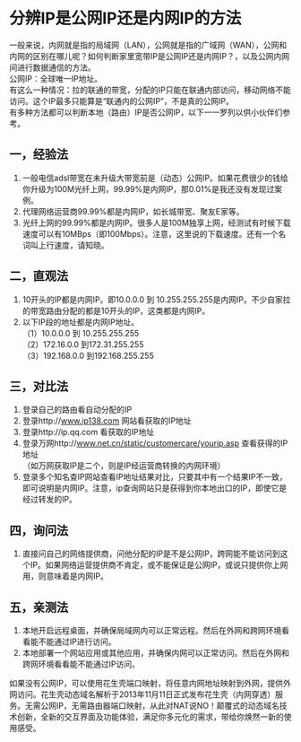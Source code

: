 # 分辨IP是公网IP还是内网IP的方法

一般来说，内网就是指的局域网（LAN），公网就是指的广域网（WAN），公网和内网的区别在哪儿呢？如何判断家里宽带IP是公网IP还是内网IP？，以及公网内网间进行数据通信的方法。  
公网IP：全球唯一IP地址。  
有这么一种情况：拉的联通的带宽，分配的IP只能在联通内部访问，移动网络不能访问。这个IP最多只能算是“联通内的公网IP”，不是真的公网IP。  
有多种方法都可以判断本地（路由）IP是否公网IP，以下一一罗列以供小伙伴们参考。  

## 一，经验法  
1. 一般电信adsl带宽在未升级大带宽前是（动态）公网IP。如果花费很少的钱给你升级为100M光纤上网，99.99%是内网IP，那0.01%是我还没有发现过案例。  
2. 代理网络运营商99.99%都是内网IP，如长城带宽、聚友E家等。  
3. 光纤上网的99.99%都是内网IP。很多人是100M独享上网，经测试有时候下载速度可以有10MBps（即100Mbps）。注意，这里说的下载速度。还有一个名词叫上行速度，请知晓。  

## 二，直观法  
1. 10开头的IP都是内网IP。即10.0.0.0 到 10.255.255.255是内网IP。不少自家拉的带宽路由分配的都是10开头的IP，这类都是内网IP。  
2. 以下IP段的地址都是内网IP地址。  
（1）10.0.0.0 到 10.255.255.255  
（2）172.16.0.0 到172.31.255.255  
（3）192.168.0.0 到192.168.255.255  

## 三，对比法
1. 登录自己的路由看自动分配的IP  
2. 登录http://www.ip138.com 网站看获取的IP地址  
3. 登录http://ip.qq.com 看获取的IP地址  
4. 登录万网http://www.net.cn/static/customercare/yourip.asp 查看获得的IP地址  
（如万网获取IP是二个，则是IP经运营商转换的内网环境）  
5. 登录多个知名查IP网站查看IP地址结果对比，只要其中有一个结果IP不一致，即可说明是内网IP。注意，ip查询网站只是获得到你本地出口的IP，即使它是经过转发的IP。  

## 四，询问法
1. 直接问自己的网络提供商，问他分配的IP是不是公网IP，跨网能不能访问到这个IP。如果网络运营提供商不肯定，或不能保证是公网IP，或说只提供你上网用，则意味着是内网IP。  

## 五，亲测法  
1. 本地开启远程桌面，并确保局域网内可以正常远程。然后在外网和跨网环境看看能不能通过IP进行访问。  
2. 本地部署一个网站应用或其他应用，并确保内网可以正常访问。然后在外网和跨网环境看看能不能通过IP访问。  

如果没有公网IP，可以使用花生壳端口映射，将任意内网地址映射到外网，提供外网访问。花生壳动态域名解析于2013年11月11日正式发布花生壳（内网穿透）服务。无需公网IP，无需路由器端口映射，从此对NAT说NO！颠覆式的动态域名技术创新，全新的交互界面及功能体验，满足你多元化的需求，带给你焕然一新的使用感受。
